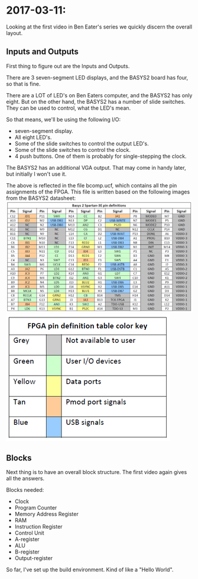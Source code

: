 # 2017-03-11:

Looking at the first video in Ben Eater's series we quickly discern the overall
layout.

## Inputs and Outputs
First thing to figure out are the Inputs and Outputs.

There are 3 seven-segment LED displays, and the BASYS2 board has four, so that
is fine.

There are a LOT of LED's on Ben Eaters computer, and the BASYS2 has only eight.
But on the other hand, the BASYS2 has a number of slide switches. They can be used to
control, what the LED's mean.

So that means, we'll be using the following I/O:
* seven-segment display.
* All eight LED's.
* Some of the slide switches to control the output LED's.
* Some of the slide switches to control the clock.
* 4 push buttons. One of them is probably for single-stepping the clock.

The BASYS2 has an additional VGA output. That may come in handy later, but
initially I won't use it.

The above is reflected in the file bcomp.ucf, which contains all the pin
assignments of the FPGA. This file is written based on the following images
from the BASYS2 datasheet:
![alt text](https://github.com/MJoergen/bcomp/blob/master/img/pins.png "")
![alt text](https://github.com/MJoergen/bcomp/blob/master/img/pins2.png "")

## Blocks
Next thing is to have an overall block structure. The first video again gives
all the answers.

Blocks needed:
* Clock
* Program Counter
* Memory Address Register
* RAM
* Instruction Register
* Control Unit
* A-register
* ALU
* B-register
* Output-register

So far, I've set up the build environment. Kind of like a "Hello World".
